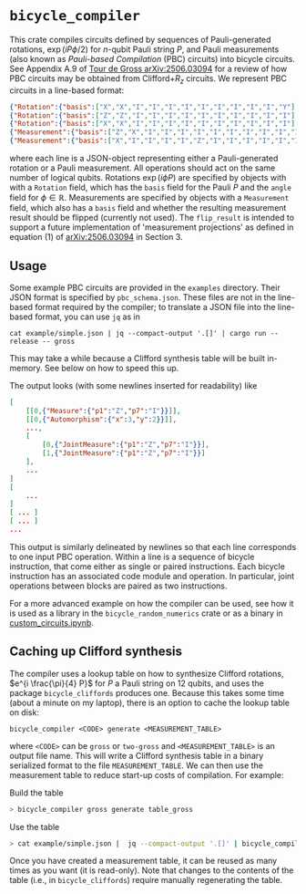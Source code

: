 # `bicycle_compiler`

This crate compiles circuits defined by sequences of Pauli-generated rotations, $\exp(i P \phi/2)$ for $n$-qubit Pauli string $P$,
and Pauli measurements (also known as _Pauli-based Compilation_ (PBC) circuits)
into bicycle circuits.
See Appendix A.9 of [Tour de Gross arXiv:2506.03094](https://arxiv.org/abs/2506.03094) for a review of how PBC circuits may be obtained from Clifford+$R_z$ circuits.
We represent PBC circuits in a line-based format:
```json
{"Rotation":{"basis":["X","X","I","I","I","I","I","I","I","I","I","Y"],"angle":"0.125"}}
{"Rotation":{"basis":["Z","Z","I","I","I","I","I","I","I","I","I","I"],"angle":"0.5"}}
{"Rotation":{"basis":["X","X","I","I","I","I","I","I","I","I","I","I"],"angle":"-0.125"}}
{"Measurement":{"basis":["Z","X","I","I","I","I","I","I","I","I","I","I"],"flip_result":true}}
{"Measurement":{"basis":["X","I","I","I","I","Z","I","I","I","I","I","I"],"flip_result":false}}
```
where each line is a JSON-object representing either a Pauli-generated rotation or a Pauli measurement.
All operations should act on the same number of logical qubits.
Rotations $\exp(i \phi P)$ are specified by objects with with a `Rotation` field, which has the `basis` field for the Pauli $P$ and the `angle` field for $\phi \in \mathbb R$.
Measurements are specified by objects with a `Measurement` field, which also has a `basis` field and whether the resulting measurement result should be flipped (currently not used).
The `flip_result` is intended to support a future implementation of 'measurement projections' as defined in equation (1) of [arXiv:2506.03094](https://arxiv.org/abs/2506.03094) in Section 3.

## Usage
Some example PBC circuits are provided in the `examples` directory.
Their JSON format is specified by `pbc_schema.json`.
These files are not in the line-based format required by the compiler;
to translate a JSON file into the line-based format, you can use `jq`
as in

```
cat example/simple.json | jq --compact-output '.[]' | cargo run --release -- gross
```

This may take a while because a Clifford synthesis table will be built in-memory.
See below on how to speed this up.

The output looks (with some newlines inserted for readability) like
```json
[
    [[0,{"Measure":{"p1":"Z","p7":"I"}}]],
    [[0,{"Automorphism":{"x":3,"y":2}}]],
    ...,
    [
        [0,{"JointMeasure":{"p1":"Z","p7":"I"}}],
        [1,{"JointMeasure":{"p1":"Z","p7":"I"}}]
    ],
    ...
]
[
    ...
]
[ ... ]
[ ... ]
...
```
This output is similarly delineated by newlines so that each line corresponds to one input PBC operation.
Within a line is a sequence of bicycle instruction, that come either as single or paired instructions.
Each bicycle instruction has an associated code module and operation.
In particular, joint operations between blocks are paired as two instructions.

For a more advanced example on how the compiler can be used,
see how it is used as a library in the `bicycle_random_numerics` crate
or as a binary in [custom_circuits.ipynb](../../notebooks/custom_circuits.ipynb).


## Caching up Clifford synthesis

The compiler uses a lookup table on how to synthesize Clifford rotations,
$e^{i \frac{\pi}{4} P}$ for $P$ a Pauli string on 12 qubits,
and uses the package `bicycle_cliffords` produces one.
Because this takes some time (about a minute on my laptop),
there is an option to cache the lookup table on disk:
```
bicycle_compiler <CODE> generate <MEASUREMENT_TABLE>
```
where `<CODE>` can be `gross` or `two-gross` and `<MEASUREMENT_TABLE>` is an output file name.
This will write a Clifford synthesis table in a binary serialized format to the file `MEASUREMENT_TABLE`.
We can then use the measurement table to reduce start-up costs of compilation.
For example:

Build the table
```sh
> bicycle_compiler gross generate table_gross
```

Use the table
```sh
> cat example/simple.json |  jq --compact-output '.[]' | bicycle_compiler gross --measurement-table table_gross
```
Once you have created a measurement table, it can be reused as many times as you want (it is read-only).
Note that changes to the contents of the table (i.e., in `bicycle_cliffords`) require manually regenerating the table.
